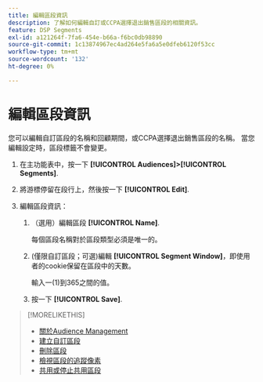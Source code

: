 ```yaml
---
title: 編輯區段資訊
description: 了解如何編輯自訂或CCPA選擇退出銷售區段的相關資訊。
feature: DSP Segments
exl-id: a121264f-7fa6-454e-b66a-f6bc0db98890
source-git-commit: 1c13874967ec4ad264e5fa6a5e0dfeb6120f53cc
workflow-type: tm+mt
source-wordcount: '132'
ht-degree: 0%

---
```


# 編輯區段資訊

您可以編輯自訂區段的名稱和回顧期間，或CCPA選擇退出銷售區段的名稱。 當您編輯設定時，區段標籤不會變更。

1. 在主功能表中，按一下 **[!UICONTROL Audiences]>[!UICONTROL Segments]**.

1. 將游標停留在段行上，然後按一下 **[!UICONTROL Edit]**.

1. 編輯區段資訊：

   1. （選用）編輯區段 **[!UICONTROL Name]**.

      每個區段名稱對於區段類型必須是唯一的。

   1. (僅限自訂區段；可選)編輯 **[!UICONTROL Segment Window]**，即使用者的cookie保留在區段中的天數。

      輸入一(1)到365之間的值。

   1. 按一下 **[!UICONTROL Save]**.

>[!MORELIKETHIS]
>
>* [關於Audience Management](audience-about.md)
>* [建立自訂區段](custom-segment-create.md)
>* [刪除區段](segment-delete.md)
>* [檢視區段的追蹤像素](segment-view-pixels.md)
>* [共用或停止共用區段](segment-share.md)

